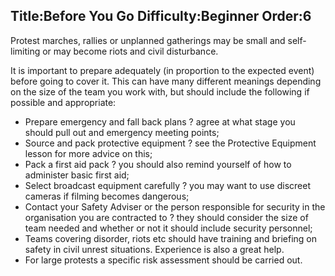 Title:Before You Go
Difficulty:Beginner
Order:6
---
Protest marches, rallies or unplanned gatherings may be small and self-limiting or may become riots and civil disturbance.

It is important to prepare adequately (in proportion to the expected event) before going to cover it. This can have many different meanings depending on the size of the team you work with, but should include the following if possible and appropriate:

*   Prepare emergency and fall back plans ? agree at what stage you should pull out and emergency meeting points;
*   Source and pack protective equipment ? see the Protective Equipment lesson for more advice on this;
*   Pack a first aid pack ? you should also remind yourself of how to administer basic first aid;
*   Select broadcast equipment carefully ? you may want to use discreet cameras if filming becomes dangerous;
*   Contact your Safety Adviser or the person responsible for security in the organisation you are contracted to ? they should consider the size of team needed and whether or not it should include security personnel;
*   Teams covering disorder, riots etc should have training and briefing on safety in civil unrest situations. Experience is also a great help.
*   For large protests a specific risk assessment should be carried out.